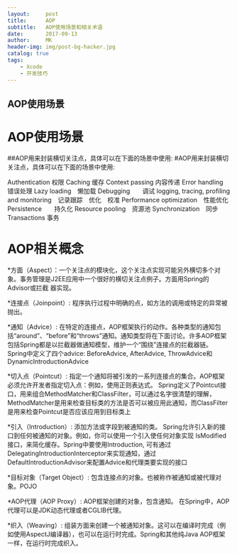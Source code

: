 ```yaml
---
layout:     post
title:      AOP
subtitle:   AOP使用场景和相关术语
date:       2017-09-13
author:     MK
header-img: img/post-bg-hacker.jpg
catalog: true
tags:
    - Xcode
    - 开发技巧
---
```


## AOP使用场景
# AOP使用场景

##AOP用来封装横切关注点，具体可以在下面的场景中使用:
#AOP用来封装横切关注点，具体可以在下面的场景中使用:
 
Authentication 权限
Caching 缓存
Context passing 内容传递
Error handling 错误处理
Lazy loading　懒加载
Debugging　　调试
logging, tracing, profiling and monitoring　记录跟踪　优化　校准
Performance optimization　性能优化
Persistence　　持久化
Resource pooling　资源池
Synchronization　同步
Transactions 事务

# AOP相关概念

*方面（Aspect）：一个关注点的模块化，这个关注点实现可能另外横切多个对象。事务管理是J2EE应用中一个很好的横切关注点例子。方面用Spring的 Advisor或拦截                器实现。
 
*连接点（Joinpoint）: 程序执行过程中明确的点，如方法的调用或特定的异常被抛出。
 
*通知（Advice）: 在特定的连接点，AOP框架执行的动作。各种类型的通知包括“around”、“before”和“throws”通知。通知类型将在下面讨论。许多AOP框架包括Spring都是以拦截器做通知模型，维护一个“围绕”连接点的拦截器链。Spring中定义了四个advice: BeforeAdvice, AfterAdvice, ThrowAdvice和DynamicIntroductionAdvice
 
*切入点（Pointcut）: 指定一个通知将被引发的一系列连接点的集合。AOP框架必须允许开发者指定切入点：例如，使用正则表达式。 Spring定义了Pointcut接口，用来组合MethodMatcher和ClassFilter，可以通过名字很清楚的理解， MethodMatcher是用来检查目标类的方法是否可以被应用此通知，而ClassFilter是用来检查Pointcut是否应该应用到目标类上
 
*引入（Introduction）: 添加方法或字段到被通知的类。 Spring允许引入新的接口到任何被通知的对象。例如，你可以使用一个引入使任何对象实现 IsModified接口，来简化缓存。Spring中要使用Introduction, 可有通过DelegatingIntroductionInterceptor来实现通知，通过DefaultIntroductionAdvisor来配置Advice和代理类要实现的接口
 
*目标对象（Target Object）: 包含连接点的对象。也被称作被通知或被代理对象。POJO
 
*AOP代理（AOP Proxy）: AOP框架创建的对象，包含通知。 在Spring中，AOP代理可以是JDK动态代理或者CGLIB代理。
 
*织入（Weaving）: 组装方面来创建一个被通知对象。这可以在编译时完成（例如使用AspectJ编译器），也可以在运行时完成。Spring和其他纯Java AOP框架一样，在运行时完成织入。
